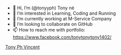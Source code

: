 - 👋 Hi, I’m (@tonyyph) Tony nè
- 👀 I’m interested in Learning, Coding and Running
- 🌱 I’m currently working at M-Service Company
- 💞️ I’m looking to collaborate on GitHub
- 📫 How to reach me with portfolio: https://www.facebook.com/tonytonytony1402/

<div class="badge-base LI-profile-badge" data-locale="en_US" data-size="medium" data-theme="dark" data-type="VERTICAL" data-vanity="tonyphvincent" data-version="v1"><a class="badge-base__link LI-simple-link" href="https://vn.linkedin.com/in/tonyphvincent/en?trk=profile-badge">Tony Ph Vincent</a></div>
              


